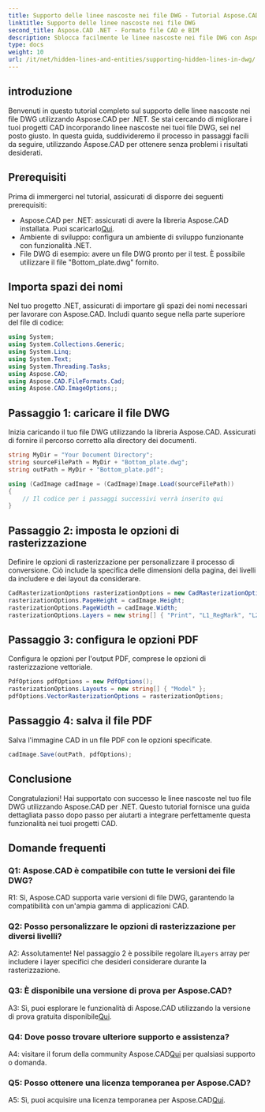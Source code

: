 ```yaml
---
title: Supporto delle linee nascoste nei file DWG - Tutorial Aspose.CAD
linktitle: Supporto delle linee nascoste nei file DWG
second_title: Aspose.CAD .NET - Formato file CAD e BIM
description: Sblocca facilmente le linee nascoste nei file DWG con Aspose.CAD per .NET. Segui la nostra guida passo passo per un'integrazione perfetta.
type: docs
weight: 10
url: /it/net/hidden-lines-and-entities/supporting-hidden-lines-in-dwg/
--- 
```

## introduzione

Benvenuti in questo tutorial completo sul supporto delle linee nascoste nei file DWG utilizzando Aspose.CAD per .NET. Se stai cercando di migliorare i tuoi progetti CAD incorporando linee nascoste nei tuoi file DWG, sei nel posto giusto. In questa guida, suddivideremo il processo in passaggi facili da seguire, utilizzando Aspose.CAD per ottenere senza problemi i risultati desiderati.

## Prerequisiti

Prima di immergerci nel tutorial, assicurati di disporre dei seguenti prerequisiti:
-  Aspose.CAD per .NET: assicurati di avere la libreria Aspose.CAD installata. Puoi scaricarlo[Qui](https://releases.aspose.com/cad/net/).
- Ambiente di sviluppo: configura un ambiente di sviluppo funzionante con funzionalità .NET.
- File DWG di esempio: avere un file DWG pronto per il test. È possibile utilizzare il file "Bottom_plate.dwg" fornito.

## Importa spazi dei nomi

Nel tuo progetto .NET, assicurati di importare gli spazi dei nomi necessari per lavorare con Aspose.CAD. Includi quanto segue nella parte superiore del file di codice:

```csharp
using System;
using System.Collections.Generic;
using System.Linq;
using System.Text;
using System.Threading.Tasks;
using Aspose.CAD;
using Aspose.CAD.FileFormats.Cad;
using Aspose.CAD.ImageOptions;;
```

## Passaggio 1: caricare il file DWG

Inizia caricando il tuo file DWG utilizzando la libreria Aspose.CAD. Assicurati di fornire il percorso corretto alla directory dei documenti.

```csharp
string MyDir = "Your Document Directory";
string sourceFilePath = MyDir + "Bottom_plate.dwg";
string outPath = MyDir + "Bottom_plate.pdf";

using (CadImage cadImage = (CadImage)Image.Load(sourceFilePath))
{
    // Il codice per i passaggi successivi verrà inserito qui
}
```

## Passaggio 2: imposta le opzioni di rasterizzazione

Definire le opzioni di rasterizzazione per personalizzare il processo di conversione. Ciò include la specifica delle dimensioni della pagina, dei livelli da includere e dei layout da considerare.

```csharp
CadRasterizationOptions rasterizationOptions = new CadRasterizationOptions();
rasterizationOptions.PageHeight = cadImage.Height;
rasterizationOptions.PageWidth = cadImage.Width;
rasterizationOptions.Layers = new string[] { "Print", "L1_RegMark", "L2_RegMark" };
```

## Passaggio 3: configura le opzioni PDF

Configura le opzioni per l'output PDF, comprese le opzioni di rasterizzazione vettoriale.

```csharp
PdfOptions pdfOptions = new PdfOptions();
rasterizationOptions.Layouts = new string[] { "Model" };
pdfOptions.VectorRasterizationOptions = rasterizationOptions;
```

## Passaggio 4: salva il file PDF

Salva l'immagine CAD in un file PDF con le opzioni specificate.

```csharp
cadImage.Save(outPath, pdfOptions);
```

## Conclusione

Congratulazioni! Hai supportato con successo le linee nascoste nel tuo file DWG utilizzando Aspose.CAD per .NET. Questo tutorial fornisce una guida dettagliata passo dopo passo per aiutarti a integrare perfettamente questa funzionalità nei tuoi progetti CAD.

## Domande frequenti

### Q1: Aspose.CAD è compatibile con tutte le versioni dei file DWG?

R1: Sì, Aspose.CAD supporta varie versioni di file DWG, garantendo la compatibilità con un'ampia gamma di applicazioni CAD.

### Q2: Posso personalizzare le opzioni di rasterizzazione per diversi livelli?

 A2: Assolutamente! Nel passaggio 2 è possibile regolare il`Layers` array per includere i layer specifici che desideri considerare durante la rasterizzazione.

### Q3: È disponibile una versione di prova per Aspose.CAD?

 A3: Sì, puoi esplorare le funzionalità di Aspose.CAD utilizzando la versione di prova gratuita disponibile[Qui](https://releases.aspose.com/).

### Q4: Dove posso trovare ulteriore supporto e assistenza?

 A4: visitare il forum della community Aspose.CAD[Qui](https://forum.aspose.com/c/cad/19) per qualsiasi supporto o domanda.

### Q5: Posso ottenere una licenza temporanea per Aspose.CAD?

 A5: Sì, puoi acquisire una licenza temporanea per Aspose.CAD[Qui](https://purchase.aspose.com/temporary-license/).
